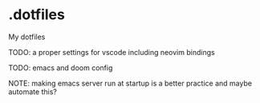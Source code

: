 # .dotfiles

My dotfiles

TODO: a proper settings for vscode including neovim bindings

TODO: emacs and doom config

NOTE: making emacs server run at startup is a better practice and maybe automate this?
